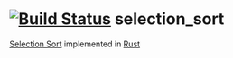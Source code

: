 [![Build Status](https://travis-ci.org/dmjio/selection_sort.svg?branch=master)](https://travis-ci.org/dmjio/selection_sort) selection_sort
=============================

[Selection Sort](https://en.wikipedia.org/wiki/Selection_sort) implemented in [Rust](https://www.rust-lang.org/)
